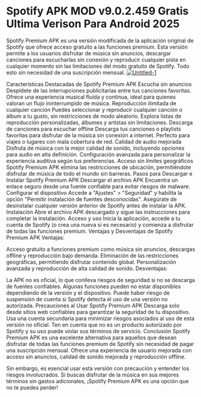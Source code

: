# Spotify APK MOD v9.0.2.459 Gratis Ultima Verison Para Android 2025 

Spotify Premium APK es una versión modificada de la aplicación original de Spotify que ofrece acceso gratuito a las funciones premium. Esta versión permite a los usuarios disfrutar de música sin anuncios, descargar canciones para escucharlas sin conexión y reproducir cualquier pista en cualquier momento sin las limitaciones del modo gratuito de Spotify. Todo esto sin necesidad de una suscripción mensual.
[![Untitled-1](https://github.com/user-attachments/assets/6a16771f-c66c-4686-addc-b1067a53cd5b)](https://spotify-apk.modilimitado.io/)

Características Destacadas de Spotify Premium APK
Escucha sin anuncios
Despídete de las interrupciones publicitarias entre tus canciones favoritas.
Ofrece una experiencia musical fluida y continua, ideal para quienes valoran un flujo ininterrumpido de música.
Reproducción ilimitada de cualquier canción
Puedes seleccionar y reproducir cualquier canción o álbum a tu gusto, sin restricciones de modo aleatorio.
Explora listas de reproducción personalizadas, álbumes y artistas sin limitaciones.
Descarga de canciones para escuchar offline
Descarga tus canciones o playlists favoritas para disfrutar de la música sin conexión a internet.
Perfecto para viajes o lugares con mala cobertura de red.
Calidad de audio mejorada
Disfruta de música con la mejor calidad de sonido, incluyendo opciones para audio en alta definición.
Configuración avanzada para personalizar la experiencia auditiva según tus preferencias.
Acceso sin límites geográficos
Spotify Premium APK elimina las restricciones de ubicación, permitiéndote disfrutar de música de todo el mundo sin barreras.
Pasos para Descargar e Instalar Spotify Premium APK
Descargar el archivo APK
Encuentra un enlace seguro desde una fuente confiable para evitar riesgos de malware.
Configurar el dispositivo
Accede a "Ajustes" > "Seguridad" y habilita la opción "Permitir instalación de fuentes desconocidas".
Asegúrate de desinstalar cualquier versión anterior de Spotify antes de instalar la APK.
Instalación
Abre el archivo APK descargado y sigue las instrucciones para completar la instalación.
Acceso y uso
Inicia la aplicación, accede a tu cuenta de Spotify (o crea una nueva si es necesario) y comienza a disfrutar de todas las funciones premium.
Ventajas y Desventajas de Spotify Premium APK
Ventajas:

Acceso gratuito a funciones premium como música sin anuncios, descargas offline y reproducción bajo demanda.
Eliminación de las restricciones geográficas, permitiendo disfrutar contenido global.
Personalización avanzada y reproducción de alta calidad de sonido.
Desventajas:

La APK no es oficial, lo que conlleva riesgos de seguridad si no se descarga de fuentes confiables.
Algunas funciones pueden no estar disponibles dependiendo de la versión y el dispositivo.
Puede haber riesgo de suspensión de cuenta si Spotify detecta el uso de una versión no autorizada.
Precauciones al Usar Spotify Premium APK
Descarga solo desde sitios web confiables para garantizar la seguridad de tu dispositivo.
Usa una cuenta secundaria para minimizar riesgos asociados al uso de esta versión no oficial.
Ten en cuenta que no es un producto autorizado por Spotify y su uso puede violar sus términos de servicio.
Conclusión
Spotify Premium APK es una excelente alternativa para aquellos que desean disfrutar de todas las funciones premium de Spotify sin necesidad de pagar una suscripción mensual. Ofrece una experiencia de usuario mejorada con acceso sin anuncios, calidad de sonido mejorada y reproducción offline.

Sin embargo, es esencial usar esta versión con precaución y entender los riesgos involucrados. Si buscas disfrutar de la música en sus mejores términos sin gastos adicionales, ¡Spotify Premium APK es una opción que no te puedes perder!

